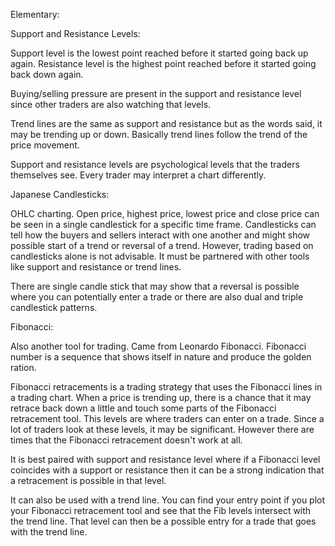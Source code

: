 Elementary:

Support and Resistance Levels:

Support level is the lowest point reached before it started going back up again. Resistance level is the highest point reached before it started going back down again.

Buying/selling pressure are present in the support and resistance level since other traders are also watching that levels.

Trend lines are the same as support and resistance but as the words said, it may be trending up or down. Basically trend lines follow the trend of the price movement.

Support and resistance levels are psychological levels that the traders themselves see. Every trader may interpret a chart differently.

Japanese Candlesticks:

OHLC charting. Open price, highest price, lowest price and close price can be seen in a single candlestick for a specific time frame. Candlesticks can tell how the buyers and sellers interact with one another and might show possible start of a trend or reversal of a trend. However, trading based on candlesticks alone is not advisable. It must be partnered with other tools like support and resistance or trend lines.

There are single candle stick that may show that a reversal is possible where you can potentially enter a trade or there are also dual and triple candlestick patterns.

Fibonacci:

Also another tool for trading. Came from Leonardo Fibonacci. Fibonacci number is a sequence that shows itself in nature and produce the golden ration. 

Fibonacci retracements is a trading strategy that uses the Fibonacci lines in a trading chart. When a price is trending up, there is a chance that it may retrace back down a little and touch some parts of the Fibonacci retracement tool. This levels are where traders can enter on a trade. Since a lot of traders look at these levels, it may be significant. However there are times that the Fibonacci retracement doesn't work at all. 

It is best paired with support and resistance level where if a Fibonacci level coincides with a support or resistance then it can be a strong indication that a retracement is possible in that level. 

It can also be used with a trend line. You can find your entry point if you plot your Fibonacci retracement tool and see that the Fib levels intersect with the trend line. That level can then be a possible entry for a trade that goes with the trend line.